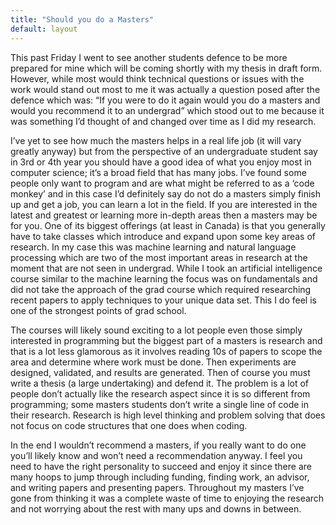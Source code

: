 ```yaml
---
title: "Should you do a Masters"
default: layout
---
```


This past Friday I went to see another students defence to be more prepared for mine which will be coming shortly with my thesis in draft form. However, while most would think technical questions or issues with the work would stand out most to me it was actually a question posed after the defence which was: “If you were to do it again would you do a masters and would you recommend it to an undergrad” which stood out to me because it was something I’d thought of and changed over time as I did my research. 

I’ve yet to see how much the masters helps in a real life job (it will vary greatly anyway) but from the perspective of an undergraduate student say in 3rd or 4th year you should have a good idea of what you enjoy most in computer science; it’s a broad field that has many jobs. I’ve found some people only want to program and are what might be referred to as a ‘code monkey’ and in this case I’d definitely say do not do a masters simply finish up and get a job, you can learn a lot in the field. If you are interested in the latest and greatest or learning more in-depth areas then a masters may be for you. One of its biggest offerings (at least in Canada) is that you generally have to take classes which introduce and expand upon some key areas of research. In my case this was machine learning and natural language processing which are two of the most important areas in research at the moment that are not seen in undergrad. While I took an artificial intelligence course similar to the machine learning the focus was on fundamentals and did not take the approach of the grad course which required researching recent papers to apply techniques to your unique data set. This I do feel is one of the strongest points of grad school. 

The courses will likely sound exciting to a lot people even those simply interested in programming but the biggest part of a masters is research and that is a lot less glamorous as it involves reading 10s of papers to scope the area and determine where work must be done. Then experiments are designed, validated, and results are generated. Then of course you must write a thesis (a large undertaking) and defend it. The problem is a lot of people don’t actually like the research aspect since it is so different from programming; some masters students don’t write a single line of code in their research. Research is high level thinking and problem solving that does not focus on code structures that one does when coding.

In the end I wouldn’t recommend a masters, if you really want to do one you’ll likely know and won’t need a recommendation anyway. I feel you need to have the right personality to succeed and enjoy it since there are many hoops to jump through including funding, finding work, an advisor, and writing papers and presenting papers. Throughout my masters I’ve gone from thinking it was a complete waste of time to enjoying the research and not worrying about the rest with many ups and downs in between.
